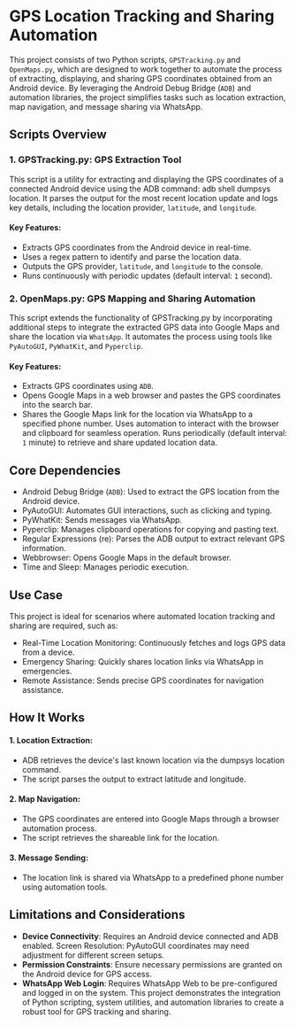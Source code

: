 # GPS Location Tracking and Sharing Automation
This project consists of two Python scripts, `GPSTracking.py` and `OpenMaps.py`, which are designed to work together to automate the process of extracting, displaying, and sharing GPS coordinates obtained from an Android device. By leveraging the Android Debug Bridge (`ADB`) and automation libraries, the project simplifies tasks such as location extraction, map navigation, and message sharing via WhatsApp.

## Scripts Overview
### 1. GPSTracking.py: GPS Extraction Tool
This script is a utility for extracting and displaying the GPS coordinates of a connected Android device using the ADB command: adb shell dumpsys location. It parses the output for the most recent location update and logs key details, including the location provider, `latitude`, and `longitude`.
#### Key Features:
- Extracts GPS coordinates from the Android device in real-time.
- Uses a regex pattern to identify and parse the location data.
- Outputs the GPS provider, `latitude`, and `longitude` to the console.
- Runs continuously with periodic updates (default interval: `1` second).
### 2. OpenMaps.py: GPS Mapping and Sharing Automation
This script extends the functionality of GPSTracking.py by incorporating additional steps to integrate the extracted GPS data into Google Maps and share the location via `WhatsApp`. It automates the process using tools like `PyAutoGUI`, `PyWhatKit`, and `Pyperclip`.
#### Key Features:
- Extracts GPS coordinates using `ADB`.
- Opens Google Maps in a web browser and pastes the GPS coordinates into the search bar.
- Shares the Google Maps link for the location via WhatsApp to a specified phone number.
Uses automation to interact with the browser and clipboard for seamless operation.
Runs periodically (default interval: `1` minute) to retrieve and share updated location data.

## Core Dependencies
- Android Debug Bridge (`ADB`): Used to extract the GPS location from the Android device.
- PyAutoGUI: Automates GUI interactions, such as clicking and typing.
- PyWhatKit: Sends messages via WhatsApp.
- Pyperclip: Manages clipboard operations for copying and pasting text.
- Regular Expressions (re): Parses the ADB output to extract relevant GPS information.
- Webbrowser: Opens Google Maps in the default browser.
- Time and Sleep: Manages periodic execution.

## Use Case
This project is ideal for scenarios where automated location tracking and sharing are required, such as:
- Real-Time Location Monitoring: Continuously fetches and logs GPS data from a device.
- Emergency Sharing: Quickly shares location links via WhatsApp in emergencies.
- Remote Assistance: Sends precise GPS coordinates for navigation assistance.

## How It Works
#### 1. Location Extraction:
- ADB retrieves the device's last known location via the dumpsys location command.
- The script parses the output to extract latitude and longitude.
#### 2. Map Navigation:
- The GPS coordinates are entered into Google Maps through a browser automation process.
- The script retrieves the shareable link for the location.
#### 3. Message Sending:
- The location link is shared via WhatsApp to a predefined phone number using automation tools.

## Limitations and Considerations
- **Device Connectivity**: Requires an Android device connected and ADB enabled.
Screen Resolution: PyAutoGUI coordinates may need adjustment for different screen setups.
- **Permission Constraints**: Ensure necessary permissions are granted on the Android device for GPS access.
- **WhatsApp Web Login**: Requires WhatsApp Web to be pre-configured and logged in on the system.
This project demonstrates the integration of Python scripting, system utilities, and automation libraries to create a robust tool for GPS tracking and sharing.
